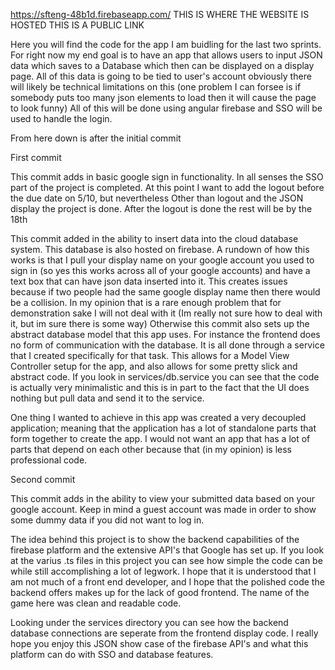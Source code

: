 https://sfteng-48b1d.firebaseapp.com/ THIS IS WHERE THE WEBSITE IS HOSTED THIS IS A PUBLIC LINK

Here you will find the code for the app I am buidling for the last two sprints. For right now my end goal is to have an app that allows users to input JSON data which saves to a Database which then can be displayed on a display page. All of this data is going to be tied to user's account obviously there will likely be technical limitations on this (one problem I can forsee is if somebody puts too many json elements to load then it will cause the page to look funny) All of this will be done using angular firebase and SSO will be used to handle the login.  

From here down is after the initial commit

First commit

This commit adds in basic google sign in functionality. In all senses the SSO part of the project is completed. At this point I want to add the logout before the due date on 5/10, but nevertheless Other than logout and the JSON display the project is done. After the logout is done the rest will be by the 18th

This commit added in the ability to insert data into the cloud database system. This database is also hosted on firebase. A rundown of how this works is that I pull your display name on your google account you used to sign in (so yes this works across all of your google accounts) and have a text box that can have json data inserted into it. This creates issues because if two people had the same google display name then there would be a collision. In my opinion that is a rare enough problem that for demonstration sake I will not deal with it (Im really not sure how to deal with it, but im sure there is some way) Otherwise this commit also sets up the abstract database model that this app uses. For instance the frontend does no form of communication with the database. It is all done through a service that I created specifically for that task. This allows for a Model View Controller setup for the app, and also allows for some pretty slick and abstract code. If you look in services/db.service you can see that the code is actually very minimalistic and this is in part to the fact that the UI does nothing but pull data and send it to the service. 

One thing I wanted to achieve in this app was created a very decoupled application; meaning that the application has a lot of standalone parts that form together to create the app. I would not want an app that has a lot of parts that depend on each other because that (in my opinion) is less professional code.

Second commit

This commit adds in the ability to view your submitted data based on your google account. Keep in mind a guest account was made in order to show some dummy data if you did not want to log in. 

The idea behind this project is to show the backend capabilities of the firebase platform and the extensive API's that Google has set up. If you look at the varius .ts files in this project you can see how simple the code can be while still accomplishing a lot of legwork. I hope that it is understood that I am not much of a front end developer, and I hope that the polished code the backend offers makes up for the lack of good frontend. The name of the game here was clean and readable code. 

Looking under the services directory you can see how the backend database connections are seperate from the frontend display code. I really hope you enjoy this JSON show case of the firebase API's and what this platform can do with SSO and database features. 